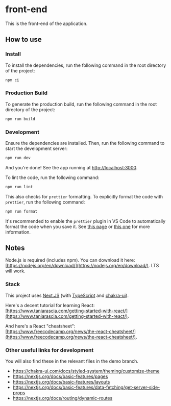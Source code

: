 # front-end

This is the front-end of the application.

## How to use

### Install

To install the dependencies, run the following command in the root directory of the project:

```bash
npm ci
```

### Production Build

To generate the production build, run the following command in the root directory of the project:

```bash
npm run build
```

### Development

Ensure the dependencies are installed. Then, run the following command to start the development server:

```bash
npm run dev
```

And you're done! See the app running at [http://localhost:3000](http://localhost:3000).

To lint the code, run the following command:

```bash
npm run lint
```

This also checks for `prettier` formatting. To explicitly format the code with `prettier`, run the following command:

```bash
npm run format
```

It's recommended to enable the `prettier` plugin in VS Code to automatically format the code when you save it. See [this page](https://marketplace.visualstudio.com/items?itemName=esbenp.prettier-vscode) or [this one](https://www.digitalocean.com/community/tutorials/code-formatting-with-prettier-in-visual-studio-code) for more information.

## Notes

Node.js is required (includes npm). You can download it here: [https://nodejs.org/en/download/](https://nodejs.org/en/download/). LTS will work.

### Stack

This project uses [Next.JS](https://nextjs.org/docs/getting-started) (with [TypeScript](https://www.typescriptlang.org/docs/handbook/typescript-in-5-minutes.html) and [chakra-ui](https://chakra-ui.com/guides/first-steps)).

Here's a decent tutorial for learning React: [https://www.taniarascia.com/getting-started-with-react/](https://www.taniarascia.com/getting-started-with-react/).

And here's a React "cheatsheet": [https://www.freecodecamp.org/news/the-react-cheatsheet/](https://www.freecodecamp.org/news/the-react-cheatsheet/).

### Other useful links for development

You will also find these in the relevant files in the demo branch.

- https://chakra-ui.com/docs/styled-system/theming/customize-theme
- https://nextjs.org/docs/basic-features/pages
- https://nextjs.org/docs/basic-features/layouts
- https://nextjs.org/docs/basic-features/data-fetching/get-server-side-props
- https://nextjs.org/docs/routing/dynamic-routes
